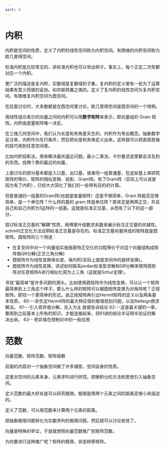 ```yaml
---
sort: 6
---
```

# 内积

内积是空间的性质，定义了内积的线性空间称为内积空间。有限维的内积空间称为欧几里得空间。

标准内积是比较常见的，非标准内积也可以举出例子。事实上，每个正定二次型都对应一个内积。

更广泛的描述是复内积，实数域是复数域的子集。复内积的定义里有一些为了运算结果有意义而做的妥协。如共轭转置之类的。定义了复内积的线性空间为复内积空间，有限维复内积空间为酉空间。

在后面讨论时，大多数都是在酉空间里讨论，欧几里得空间是酉空间的一个特例。

用线性组合表示的向量之间的内积可以用**数字矩阵**来表示，即向量组的 Gram 矩阵。内积由度量矩阵唯一决定。

在三维几何空间中，我们认为长度和夹角是天生的，内积作为导出概念。抽象数学反过来，内积作为先行条件，然后把长度和夹角定义出来。这样就可以把直观思维的技巧用到任意空间里。

比如内积投影法，用来解决最优逼近问题。最小二乘法，卡尔曼滤波里都会涉及到的东西。找两个靠的最近的向量。

上面讨论的部分基本都是入口基，出口基，或者同一组普通基，在这些基上来研究矩阵的等价、矩阵的相似变换、投影、Gram阵。有了Gram阵（实际上可以说是因为有了内积），已经大大简化了我们的一些带有目的的计算。

但是普通的一组基的Gram阵(也就是度量矩阵）还是不够简单，Gram 阵能否足够简单，是一个单位阵？什么样的基的 gram 阵是单位阵？那肯定是两两正交，并且自己和自己内积为1这样的一组基。这就是标准正交基，从而有了以下的这一部分。

探讨标准正交基的“解耦”性质，用傅里叶级数求系数来展示标注正交基的优越性。schmitt正交化方法证明标准正交基是存在的。标准正交基向量拼成的矩阵就是酉矩阵。酉矩阵的三个用途：
- 在复空间中对一个向量组实施施密特正交化的过程等价于对这个向量组构成矩阵做QR分解(正交三角分解)
- 酉矩阵作为线性变换保长度，保内积(实际上就是空间中的旋转变换)。
- 酉矩阵作为线性变换，讲述如何联系jordan标准型求解和QR分解来使用酉矩阵对任意矩阵A进行相似化简为上三角（这就是Schur定理）。

寻找“最简单”是许多问题的源头。比如使用酉矩阵作为线性变换，可以让一个矩阵最简单到上三角这个样子。那么什么样的矩阵可以被酉矩阵变换为对角阵呢？正规矩阵。即找一个更简单的形式。由正规矩阵再引出Hermit矩阵的定义以及两条基本性质。
60---非负定Hermit阵的最大特征值的极值规划问题，以及Ratleign商求解法。
61---引入奇异值分解，先入为主 直接告诉结论
62---这是最关键的一章，要用到之前基本上所有的知识，才能连接起来，将61讲的结论半证明半验证的解决出来。
63-- 奇异值在控制论中的一些应用

# 范数

向量范数、矩阵范数、矩阵级数

前面的内容对一个抽象空间做了许多铺垫，空间自身的性质。

这里对空间的元素本身，元素序列进行研究。把微积分的方法和思想引入抽象空间。

定义范数的最大好处是可以研究极限。极限是用两个元素之间的距离足够小来描述的。

定义了范数，可以用范数来计算两个元素的距离。

把抽象极限问题转化为实数序列的极限问题。然后就可以讨论收敛了。

向量是特殊的举证，于是就想把向量范数推广到矩阵范数。

为何要进行这种推广呢？矩阵的极限，状态转移矩阵。
